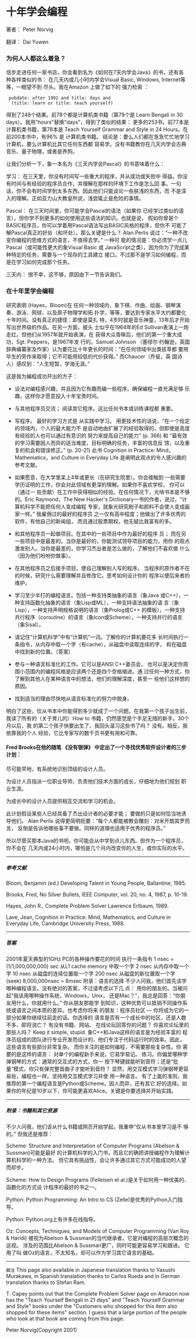 # 十年学会编程

著者： Peter Norvig

翻译： Dai Yuwen

### 为何人人都这么着急？

信步走进任何一家书店，你会看到名为《如何在7天内学会Java》的书，还有各 种各样类似的书： 在几天内或几小时内学会Visual Basic, Windows, Internet等等，一眼望不到 尽头。我在Amazon 上做了如下的 强力检索 ：

     pubdate: after 1992 and title: days and
      (title: learn or title: teach yourself)

得到了248个结果。前78个都是计算机类书籍（第79个是 Learn Bengali in 30 days）。我用"hours"替换"days"，得到了类似的结果： 更多的253书。前77本是计算机类书籍，第78本是 Teach Yourself Grammar and Style in 24 Hours。在前200本书中，有96% 是 计算机类书籍。
结论是：要么人们都在急急忙忙地学习计算机，要么计算机比其它任何东西都 容易学。没有书籍教你在几天内学会古典音乐、量子物理，或者是养狗。

让我们分析一下，象一本名为《三天内学会Pascal》的书意味着什么：

学习： 在三天里，你没有时间写一些重大的程序，并从成功或失败中 得益。你没有时间与有经验的程序员合作，并理解在那样的环境下工作是怎么回 事。一句话，你不会有时间学到太多东西。因此他们只能谈论一些肤浅的东西，而 不是深入的理解。正如亚力山大教皇所说，浅尝辄止是危险的事情。

Pascal： 在三天时间里，你可能学会Pascal的语法（如果你 已经学过类似的语言），但你学不到更多的如何使用这些语法的知识。也就是说， 假如你曾是个BASIC程序员，你可以学着用Pascal语法写出BASIC风格的程序，但你不 可能了解Pascal真正的好处（和坏处）。那么关键是什么？ Alan Perlis 说过：“一种不改变你编程的思维方式的语言，不值得去学。” 一种可 能的情况是：你必须学一点儿Pascal（或可能性更大的象Visual Basic 或 JavaScript之类），因为你为了完成某种特定的任务，需要与一个现存的工具建立 接口。不过那不是学习如何编程，而是在学习如何完成那个任务。

三天内： 很不幸，这不够，原因由下一节告诉我们。

### 在十年里学会编程

研究表明 (Hayes，Bloom)在 任何一种领域内，象下棋、作曲、绘画、钢琴演奏、游泳、网球、以及原子物理学和拓 扑学，等等，要达到专家水平大约都要化十年时间。没有真正的捷径：即使是莫扎 特，4岁时就是音乐神童，13年后才开始写出世界级的作品。在另一方面，披头 士似乎在1964年的Ed Sullivan表演上一炮走红。但他们从1957年就开始表演，在 获得大众青睐后，他们的第一个重大成功，Sgt. Peppers，是1967年发 行的。Samuel Johnson （塞缪尔·约翰逊，英国辞典编纂家及作家）认为要花比十年更长的时间：“在任何领域中出类拔萃都 要用毕生的劳作来取得；它不可能用较低的代价获得。” 而Chaucer（乔叟，英 国诗人）感叹到：“人生短暂，学海无涯。”

这是我为编程成功开出的方子：

* 设法对编程感兴趣，并且因为它有趣而编一些程序。确保编程一直充满足够 乐趣，这样你才愿意投入十年宝贵时间。
* 与其他程序员交流； 阅读其它程序。这比任何书本或训练课程都 重要。
* 写程序。 最好的学习方式是 从实践中学习。 用更技术性的话说，“在一个给定的领域内，个人的最大能力不 是自动地由扩展了的经验取得的，但即使是高度有经验的人也可以通过有意识的 努力来提高自己的能力” (p. 366) 和 “最有效的学习需要因人而异的适当难度，目标明确的任务，丰富的信息反 馈，以及重复的机会和错误修正。” (p. 20-21) 此书 Cognition in Practice: Mind，Mathematics，and Culture in Everyday Life 是阐明此观点的令人感兴趣的参考文献。

* 如果愿意，在大学里呆上4年或更长（在研究生院里）。你会接触到 一些需要学历证明的工作，你会对此领域有更深的理解。如果你不喜欢学校， 你可以（通过一 些贡献）在工作中获得相似的经验。在任何情况下，光啃书本是不够的。Eric Raymond，The New Hacker's Dictionary一书的作者，说过，“计算机科学不能把任何人变成编程 专家，就象光研究刷子和颜料不会使人变成画家一样。” 我雇佣过的最好的程序员 之一仅有高中程度；他做出了许多优秀的 软件，有他自己的新闻组， 而且通过股票期权，他无疑比我富有的多。

* 和其他程序员一起做项目。在其中的一些项目中作为最好的程序 员； 而在另一些项目中是最差的。当你是最好的，你能测试领导项目的能力，用你 的观点激发别人。当你是最差的，你学习杰出者是怎么做的，了解他们不喜欢做 什么（因为他们吩咐你做事）。

* 在其他程序员之后接手项目。使自己理解别人写的程序。 当程序的原作者不在的时候，研究什么需要理解并且修改它。思考如何设计你的 程序以便后来者的维护。

* 学习至少半打的编程语言。包括一种支持类抽象的语言（象Java 或C++），一种支持函数化抽象的语言（象Lisp或ML），一种支持语法抽象的语 言（象 Lisp），一种支持声明规格说明的语言（象Prolog或C++ 的模板），一种支持 共行程序（coroutine）的语言（象Icon或Scheme），一种支持并行的语言（象Sisal）。

* 请记住“计算机科学”中有“计算机”一词。了解你的计算机要花多 长时间执行一条指令，从内存中取一个字（有cache），从磁盘中读取连续的字， 和在磁盘中找到新的位置。（答案）

* 参与一种语言标准化的工作。它可以是ANSI C++委员会， 也可以是决定你周围小范围内的编程风格是应该两个还是四个空格缩进。通 过任何一种方式，你了解到其他人在某种语言中的想法，他们的理解深度，甚至一 些他们这样想的原因。

* 找到适当的理由尽快地从语言标准化的努力中脱身。

明白了这些，仅从书本中你能得到多少就成了一个问题。在我第一个孩子出生前， 我读了所有的（关于育儿的）How to 书籍，仍然感觉是个手足无措的新手。30个月以后，我 的第二个孩子快要出生了，我回头温习这些书了吗？ 没有。相反，我依靠我的个人 经验，它比专家写的数千页书更有用和可靠。

#### Fred Brooks在他的随笔 《没有银弹》 中定出了一个寻找优秀软件设计者的三步计划：

尽可能早地，有系统地识别顶级的设计人员。

为设计人员指派一位职业导师，负责他们技术方面的成长，仔细地为他们规划 职业生涯。

为成长中的设计人员提供相互交流和学习的机会。

此计划假设某些人已经具备了杰出设计者的必要才能； 要做的只是如何恰当地诱 导他们。 Alan Perlis 说得更简明扼要：“每个人都能被教会雕刻：对米开朗其罗而言， 反倒是告诉他哪些事不要做。同样的道理也适用于优秀的程序员。”

所以尽管买那本Java的书吧。你可能会从中学到点儿东西。但作为一个程序员，你不会在 几天内或24小时内，哪怕是几个月内改变你的人生，或你实际的水平。

---

##### 参考文献

Bloom, Benjamin (ed.) Developing Talent in Young People, Ballantine, 1985.

Brooks, Fred, No Silver Bullets, IEEE Computer, vol. 20, no. 4, 1987, p. 10-19.

Hayes, John R., Complete Problem Solver Lawrence Erlbaum, 1989.

Lave, Jean, Cognition in Practice: Mind, Mathematics, and Culture in Everyday Life, Cambridge University Press, 1988.

---

##### 答案

2001年夏天典型的1GHz PC的各种操作要花的时间
执行一条指令	1 nsec = (1/1,000,000,000) sec
从L1 cache memory 中取一个字	2 nsec
从内存中取一个字	10 nsec
从磁盘的连续位置取一个字	200 nsec
从磁盘的新位置取一个字(seek)	8,000,000nsec = 8msec
附录：语言的选择
不少人问我，他们首先该学哪种编程语言。没有绝对的答案，不过请考虑以下几 点：
用你的朋友的。当被问起“我该用哪种操作系统，Windows，Unix， 还是Mac？”，我总是回答：“你朋友用什么，你就用什么。” 你从朋友那能学 到知识，这种优势可以抵销不同操作系统或语言之间本质的差异。也考虑你将来 的朋友：程序员社区 — 你将成为它的一部分如果你继续往前走的话。你选择的 语言是否有一个成长中的社区，还是人数不多、即将消亡？ 有没有书籍、网站、 在线论坛回答你的问题？ 你喜欢论坛里的那些人吗？
Keep it simple, stupid. 象C++和Java这样的语言是为经验丰富的 程序员组成的团队进行专业开发而设计的，他们专注于代码运行时的效率。因此， 这些语言有些部分非常复杂。 而你关注的是如何编程，不需要那些复杂性。你 需要的是这样的语言： 对单个的编程新手来说，它易学易记。
练习。你偏爱哪种学弹钢琴的方式：通常的交互式的方式，你一 按下琴键就能听到音符；还是“批量”模式，你只有弹完整首曲子才能听到音符？ 显然，用交互模式学习弹钢琴更容易些，编程也一样。坚持用交互模式学习并使 用一种语言。
有了上面的准则，我推荐的第一个编程语言是Python或Scheme。因人而异，还有其它 好的选择。如果你的年纪是10岁以下，你可能更喜欢Alice。关键是你要选择并开始实践。

---

##### 附录：书籍和其它资源

不少人问我，他们该从什么书籍或网页开始学起。我重申“仅从书本里学习是不 够的。” 但我还是推荐：

Scheme: Structure and Interpretation of Computer Programs (Abelson & Sussman)可能是最好 的计算机科学的入门书，而且它的确把讲授编程作为理解计算机科学的一种方法。 但它具有挑战性，会让许多通过其它方式可能成功的人望而却步。

Scheme: How to Design Programs (Felleisen et al.)是关于如何用一种优美的、函数化的方式设 计程序的最好的书之一。

Python: Python Programming: An Intro to CS (Zelle)是优秀的Python入门指导。

Python: Python.org上有许多在线指导。

Oz: Concepts, Techniques, and Models of Computer Programming (Van Roy & Haridi) 被视为Abelson & Sussman的当代继承者。它是对编程的高层次概念的巡视。 涉及的范围比Abelson & Sussman更广，同时可能更容易学习和跟进。 它用了叫 做Oz的语言，不太知名，却可以作为学习其它语言的基础。

---

`脚注`
This page also available in Japanese translation thanks to Yasushi Murakawa, in Spanish translation thanks to Carlos Rueda and in German translation thanks to Stefan Ram.

T. Capey points out that the Complete Problem Solver page on Amazon now has the "Teach Yourself Bengali in 21 days" and "Teach Yourself Grammar and Style" books under the "Customers who shopped for this item also shopped for these items" section. I guess that a large portion of the people who look at that book are coming from this page.

Peter Norvig(Copyright 2001)

